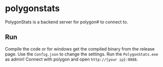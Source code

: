 # polygonstats

PolygonStats is a backend server for polygon# to connect to. 

## Run

Compile the code or for windows get the compiled binary from the release page.
Use the `Config.json` to change the settings.
Run the `PolygonStats.exe` as admin!
Connect with polygon and open `http://{your ip}:8888`.

